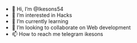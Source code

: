 - 👋 Hi, I’m @Ikesons54
- 👀 I’m interested in Hacks 
- 🌱 I’m currently learning 
- 💞️ I’m looking to collaborate on Web development 
- 📫 How to reach me telegram ikesons

<!---
Ikesons54/Ikesons54 is a ✨ special ✨ repository because its `README.md` (this file) appears on your GitHub profile.
You can click the Preview link to take a look at your changes.
--->
